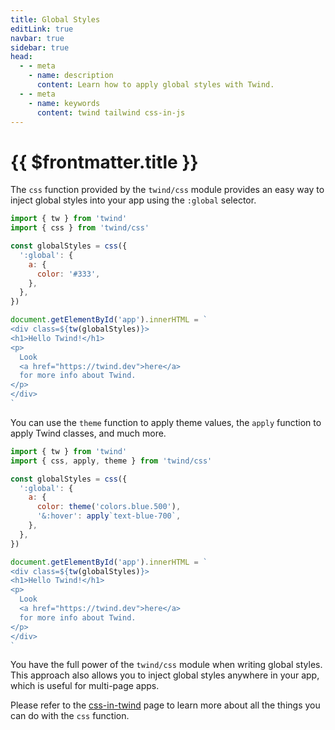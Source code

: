 ```yaml
---
title: Global Styles
editLink: true
navbar: true
sidebar: true
head:
  - - meta
    - name: description
      content: Learn how to apply global styles with Twind.
  - - meta
    - name: keywords
      content: twind tailwind css-in-js
---
```


# {{ $frontmatter.title }}

The `css` function provided by the `twind/css` module provides an easy way to inject global styles into your app using the `:global` selector.

```js
import { tw } from 'twind'
import { css } from 'twind/css'

const globalStyles = css({
  ':global': {
    a: {
      color: '#333',
    },
  },
})

document.getElementById('app').innerHTML = `
<div class=${tw(globalStyles)}>
<h1>Hello Twind!</h1>
<p>
  Look
  <a href="https://twind.dev">here</a>
  for more info about Twind.
</p>
</div>
`
```

You can use the `theme` function to apply theme values, the `apply` function to apply Twind classes, and much more.

```js
import { tw } from 'twind'
import { css, apply, theme } from 'twind/css'

const globalStyles = css({
  ':global': {
    a: {
      color: theme('colors.blue.500'),
      '&:hover': apply`text-blue-700`,
    },
  },
})

document.getElementById('app').innerHTML = `
<div class=${tw(globalStyles)}>
<h1>Hello Twind!</h1>
<p>
  Look
  <a href="https://twind.dev">here</a>
  for more info about Twind.
</p>
</div>
`
```

You have the full power of the `twind/css` module when writing global styles. This approach also allows you to inject global styles anywhere in your app, which is useful for multi-page apps.

Please refer to the [css-in-twind](#) page to learn more about all the things you can do with the `css` function.
